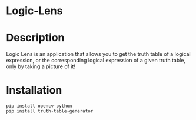 # Logic-Lens


# Description

Logic Lens is an application that allows you to get the truth table of a logical expression, or the corresponding logical expression of a given truth table, only by taking a picture of it! 


# Installation

```
pip install opencv-python
pip install truth-table-generator

```
